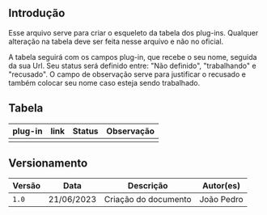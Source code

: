 ## Introdução 

Esse arquivo serve para criar o esqueleto da tabela dos plug-ins. Qualquer alteração na tabela deve ser feita nesse arquivo e não no oficial.

A tabela seguirá com os campos plug-in, que recebe o seu nome, seguida da sua Url. Seu status será definido entre: "Não definido", "trabalhando" e "recusado". O campo de observação serve para justificar o recusado e também colocar seu nome caso esteja sendo trabalhado. 

## Tabela

| plug-in | link | Status | Observação |
| :----------: | :------------------------------: |  :----------: | :---------------------: |
|       |           |            |                |

## Versionamento

| Versão | Data | Descrição| Autor(es)| 
|--|--|--|--|
| `1.0` |21/06/2023|Criação do documento| João Pedro | 
